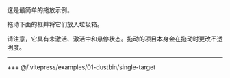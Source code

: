 
这是最简单的拖放示例。

拖动下面的框并将它们放入垃圾箱。

请注意，它具有未激活、激活中和悬停状态。拖动的项目本身会在拖动时更改不透明度。

---

+++ @/.vitepress/examples/01-dustbin/single-target
